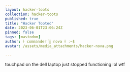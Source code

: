 ```yaml
---
layout: hacker-toots
collection: hacker-toots
published: true
title: "Hacker Tooted"
date: 2023-06-01T23:06:24Z
pinned: false
tags: [mastodon]
author: ⸸ commander ░ nova ⸸ :~$
avatar: /assets/media_attachments/hacker-nova.png

---
```


<p>touchpad on the dell laptop just stopped functioning lol wtf</p>


